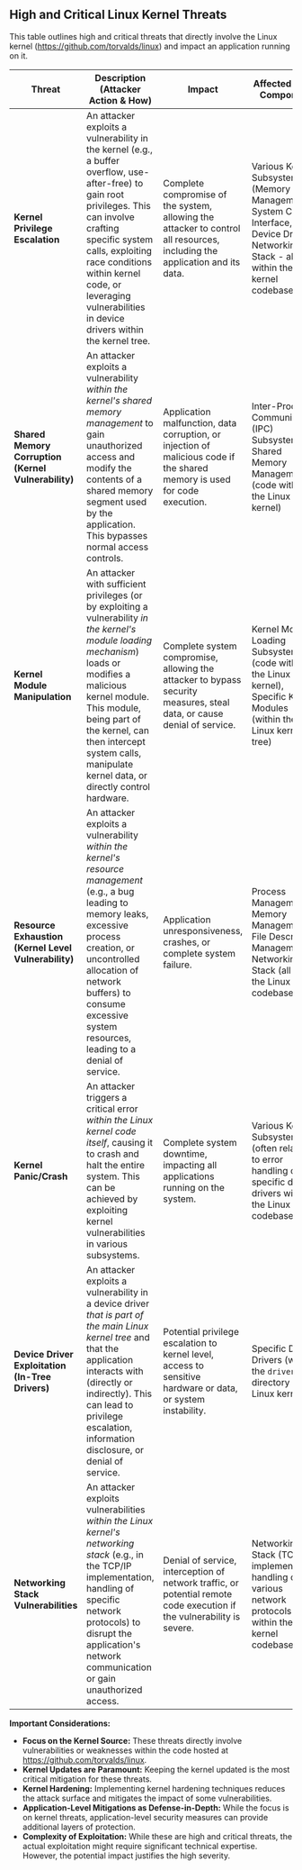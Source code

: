 
## High and Critical Linux Kernel Threats

This table outlines high and critical threats that directly involve the Linux kernel (https://github.com/torvalds/linux) and impact an application running on it.

| Threat | Description (Attacker Action & How) | Impact | Affected Linux Component | Risk Severity | Mitigation Strategies |
|---|---|---|---|---|---|
| **Kernel Privilege Escalation** | An attacker exploits a vulnerability in the kernel (e.g., a buffer overflow, use-after-free) to gain root privileges. This can involve crafting specific system calls, exploiting race conditions within kernel code, or leveraging vulnerabilities in device drivers within the kernel tree. | Complete compromise of the system, allowing the attacker to control all resources, including the application and its data. | Various Kernel Subsystems (Memory Management, System Call Interface, Device Drivers, Networking Stack - all within the Linux kernel codebase) | Critical | Regularly update the kernel to the latest stable version, utilize kernel hardening techniques (e.g., disabling unnecessary kernel features, using security modules like SELinux/AppArmor), minimize the use of setuid/setgid binaries, carefully audit and secure any necessary setuid/setgid components. |
| **Shared Memory Corruption (Kernel Vulnerability)** | An attacker exploits a vulnerability *within the kernel's shared memory management* to gain unauthorized access and modify the contents of a shared memory segment used by the application. This bypasses normal access controls. | Application malfunction, data corruption, or injection of malicious code if the shared memory is used for code execution. | Inter-Process Communication (IPC) Subsystem, Shared Memory Management (code within the Linux kernel) | High | Regularly update the kernel to patch known vulnerabilities in shared memory management, restrict access to shared memory segments using appropriate permissions (as a defense-in-depth measure), implement data integrity checks within the shared memory. |
| **Kernel Module Manipulation** | An attacker with sufficient privileges (or by exploiting a vulnerability *in the kernel's module loading mechanism*) loads or modifies a malicious kernel module. This module, being part of the kernel, can then intercept system calls, manipulate kernel data, or directly control hardware. | Complete system compromise, allowing the attacker to bypass security measures, steal data, or cause denial of service. | Kernel Module Loading Subsystem (code within the Linux kernel), Specific Kernel Modules (within the Linux kernel tree) | Critical | Restrict kernel module loading capabilities (e.g., disabling module loading in production), verify the integrity of loaded kernel modules (e.g., using module signing enforced by the kernel), disable unnecessary kernel modules at compile time or through blacklisting. |
| **Resource Exhaustion (Kernel Level Vulnerability)** | An attacker exploits a vulnerability *within the kernel's resource management* (e.g., a bug leading to memory leaks, excessive process creation, or uncontrolled allocation of network buffers) to consume excessive system resources, leading to a denial of service. | Application unresponsiveness, crashes, or complete system failure. | Process Management, Memory Management, File Descriptor Management, Networking Stack (all within the Linux kernel codebase) | High | Regularly update the kernel to patch vulnerabilities related to resource management, implement resource limits (ulimits) for the application (as a preventative measure), use cgroups for resource management, regularly monitor system resource usage. |
| **Kernel Panic/Crash** | An attacker triggers a critical error *within the Linux kernel code itself*, causing it to crash and halt the entire system. This can be achieved by exploiting kernel vulnerabilities in various subsystems. | Complete system downtime, impacting all applications running on the system. | Various Kernel Subsystems (often related to error handling or specific device drivers within the Linux kernel codebase) | Critical | Regularly update the kernel to patch known crash-inducing vulnerabilities, avoid using experimental or untrusted kernel modules, implement robust error handling in the application to avoid triggering known kernel bugs (as a preventative measure). |
| **Device Driver Exploitation (In-Tree Drivers)** | An attacker exploits a vulnerability in a device driver *that is part of the main Linux kernel tree* and that the application interacts with (directly or indirectly). This can lead to privilege escalation, information disclosure, or denial of service. | Potential privilege escalation to kernel level, access to sensitive hardware or data, or system instability. | Specific Device Drivers (within the `drivers/` directory of the Linux kernel) | High | Regularly update the kernel to receive driver security fixes, if possible, avoid using drivers with known vulnerabilities or disable unused drivers, implement input validation when interacting with device drivers through ioctl or other mechanisms. |
| **Networking Stack Vulnerabilities** | An attacker exploits vulnerabilities *within the Linux kernel's networking stack* (e.g., in the TCP/IP implementation, handling of specific network protocols) to disrupt the application's network communication or gain unauthorized access. | Denial of service, interception of network traffic, or potential remote code execution if the vulnerability is severe. | Networking Stack (TCP/IP implementation, handling of various network protocols - all within the Linux kernel codebase) | High | Regularly update the kernel, configure firewalls appropriately (as a defense-in-depth measure), disable unnecessary network protocols at the kernel level, implement network intrusion detection systems. |

**Important Considerations:**

* **Focus on the Kernel Source:** These threats directly involve vulnerabilities or weaknesses within the code hosted at https://github.com/torvalds/linux.
* **Kernel Updates are Paramount:** Keeping the kernel updated is the most critical mitigation for these threats.
* **Kernel Hardening:** Implementing kernel hardening techniques reduces the attack surface and mitigates the impact of some vulnerabilities.
* **Application-Level Mitigations as Defense-in-Depth:** While the focus is on kernel threats, application-level security measures can provide additional layers of protection.
* **Complexity of Exploitation:** While these are high and critical threats, the actual exploitation might require significant technical expertise. However, the potential impact justifies the high severity.